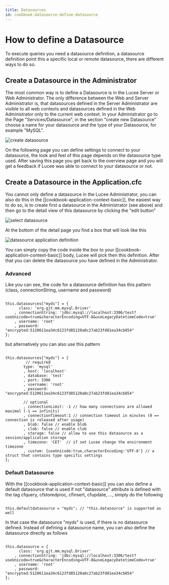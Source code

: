 ```yaml
---
title: Datasources
id: cookbook-datasource-define-datasource
---
```


# How to define a Datasource #

To execute queries you need a datasource definition, a datasource definition point this a specific local or remote datasource, there are different ways to do so.

## Create a Datasource in the Administrator ##

The most common way is to define a Datasource is in the Lucee Server or Web Administrator.
The only difference between the Web and Server Administrator is, that datasources defined in the Server Administrator are visible to all web contexts and datasources defined in the Web Administrator only to the current web context.
In your Administrator go to the Page "Services/Datasource", in the section "create new Datasource" choose a name for your datasource and the type of your Datasource, for example "MySQL".

![create datasource](https://bitbucket.org/repo/rX87Rq/images/3802808059-createds.png)

On the following page you can define settings to connect to your datasource, the look and feel of this page depends on the datasource type used.
After saving this page you get back to the overview page and you will get a feedback if Lucee was able to connect to your datasource or not.

## Create a Datasource in the Application.cfc ##

You cannot only define a datasource in the Lucee Administrator, you can also do this in the [[cookbook-application-context-basic]], the easiest way to do so, is to create first a datasource in the Administrator (see above) and then go to the detail view of this datasource by clicking the "edit button"

![select datasource](https://bitbucket.org/repo/rX87Rq/images/4142224660-select-datasource.png)

At the bottom of the detail page you find a box that will look like this

![datasource application definition](https://bitbucket.org/repo/rX87Rq/images/1656402808-datasource-app-def.png)

You can simply copy the code inside the box to your [[cookbook-application-context-basic]] body, Lucee will pick then this definition.
After that you can delete the datasource you have defined in the Administrator.

### Advanced ###

Like you can see, the code for a datasource definition has this pattern (class,  connectionString, username and password)

```cfs

this.datasources["myds"] = {
	  class: 'org.gjt.mm.mysql.Driver'
	, connectionString: 'jdbc:mysql://localhost:3306/test?useUnicode=true&characterEncoding=UTF-8&useLegacyDatetimeCode=true'
	, username: 'root'
	, password: "encrypted:5120611ea34c6123fd85120a0c27ab23fd81ea34cb854"
};

```

but alternatively you can also use this pattern

```cfs

this.datasources["myds"] = {
         // required
        type: 'mysql'
        , host: 'localhost'
        , database: 'test'
        , port: 3306
        , username: 'root'
        , password: "encrypted:5120611ea34c6123fd85120a0c27ab23fd81ea34cb854"

        // optional
        , connectionLimit: -1 // how many connections are allowed maximal (-1 == infiniti)
        , connectionTimeout:1 // connection timeout in minutes (0 == connection is released after usage)
        , blob: false // enable blob
        , clob: false // enable clob
        , storage: false // allow to use this datasource as a session/application storage
        , timezone: 'CET'  // if set Lucee change the environment timezone
        , custom: {useUnicode:true,characterEncoding:'UTF-8'} // a struct that contains type specific settings
};

```

### Default Datasource ###

With the [[cookbook-application-context-basic]] you can also define a default datasource that is used if not "datasource" attribute is defined with the tag cfquery, cfstoredproc, cfinsert, cfupdate, ..., simply do the following

```cfs

this.defaultdatasource = "myds"; // "this.datasource" is supported as well
```

In that case the datasource "myds" is used, if there is no datasource defined. Instead of defining a datasource name, you can also define the datasource directly as follows

```cfs

this.datasource = {
	  class: 'org.gjt.mm.mysql.Driver'
	, connectionString: 'jdbc:mysql://localhost:3306/test?useUnicode=true&characterEncoding=UTF-8&useLegacyDatetimeCode=true'
	, username: 'root'
	, password: "encrypted:5120611ea34c6123fd85120a0c27ab23fd81ea34cb854"
};

```
